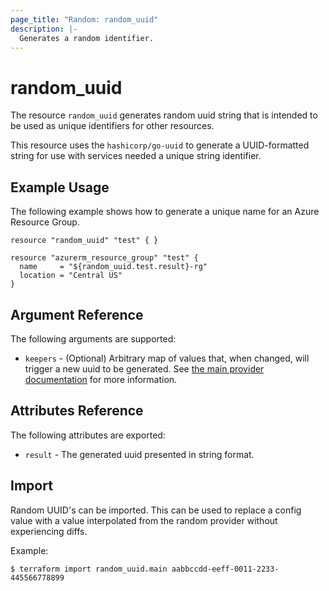 ```yaml
---
page_title: "Random: random_uuid"
description: |-
  Generates a random identifier.
---
```


# random\_uuid

The resource `random_uuid` generates random uuid string that is intended to be
used as unique identifiers for other resources.

This resource uses the `hashicorp/go-uuid` to generate a UUID-formatted string
for use with services needed a unique string identifier.


## Example Usage

The following example shows how to generate a unique name for an Azure Resource Group.

```hcl
resource "random_uuid" "test" { }

resource "azurerm_resource_group" "test" {
  name     = "${random_uuid.test.result}-rg"
  location = "Central US"
}
```

## Argument Reference

The following arguments are supported:

* `keepers` - (Optional) Arbitrary map of values that, when changed, will
  trigger a new uuid to be generated. See
  [the main provider documentation](../index.html) for more information.

## Attributes Reference

The following attributes are exported:

* `result` - The generated uuid presented in string format.

## Import

Random UUID's can be imported. This can be used to replace a config value with a value
interpolated from the random provider without experiencing diffs.

Example:
```
$ terraform import random_uuid.main aabbccdd-eeff-0011-2233-445566778899
```
